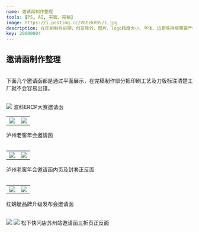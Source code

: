 ```yaml
---
name: 邀请函制作整理
tools: [PS, AI, 平面，完稿]
image: https://i.postimg.cc/V6tzkV85/1.jpg
description: 在印刷制作前期，创意除外，图片、logo精度大小、字体、边距等排版需要严格做好完稿。
key: 20000004
---
```


## 邀请函制作整理
<br />
下面几个邀请函都是通过平面展示，在完稿制作部分把印刷工艺及刀版标注清楚工厂就不会容易出错。
<br />
<br />

![](https://i.postimg.cc/qR2dT6s3/04.jpg)
波科ERCP大赛邀请函  

<table>
<tr>
<td><center><img src="https://i.postimg.cc/wxh6KZ2G/100x175mm-03.jpg"></center></td>
<td><center><img src="https://i.postimg.cc/YSZpkwTJ/110x185mm-03.jpg"></center></td>
</tr>
</table>  
泸州老窖年会邀请函  
<br />
<br />

<table>
<tr>
<td><center><img src="https://i.postimg.cc/yNgHLbWn/210x100mm-03.jpg"></center></td>
<td><center><img src="https://i.postimg.cc/MGC8NmQw/214x104mm-03.jpg"></center></td>
</tr>
</table>  
泸州老窖年会邀请函内页及封套正反面  
<br />
<br />

<table>
<tr>
<td><center><img src="https://i.postimg.cc/L5TKqd04/HR-95x165mm-03.jpg"></center></td>
<td><center><img src="https://i.postimg.cc/1XP15RBY/HR-105x178mm-02.jpg"></center></td>
</tr>
</table>  
红蜻蜓品牌升级发布会邀请函  
<br />
<br />

![](https://i.postimg.cc/FH15KBbm/315x148mm-3mm-p-1-02.jpg)
![](https://i.postimg.cc/Mp4kfmtB/315x148mm-3mm-p-2-02.jpg)
松下快闪店苏州站邀请函三折页正反面